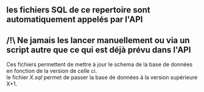 ## les fichiers SQL de ce repertoire sont automatiquement appelés par l'API
## /!\ Ne jamais les lancer manuellement ou via un script autre que ce qui est déjà prévu dans l'API

Ces fichiers permettent de mettre à jour le schema de la base de données en fonction de la version de celle ci.  
le fichier *X.sql* permet de passer la base de données à la version supérieure X+1.